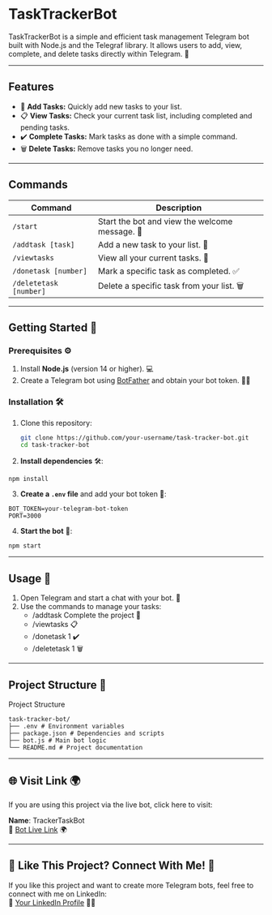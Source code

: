 # TaskTrackerBot

TaskTrackerBot is a simple and efficient task management Telegram bot built with Node.js and the Telegraf library. It allows users to add, view, complete, and delete tasks directly within Telegram. 📱

---

## Features

- 📝 **Add Tasks:** Quickly add new tasks to your list.
- 📋 **View Tasks:** Check your current task list, including completed and pending tasks.
- ✔️ **Complete Tasks:** Mark tasks as done with a simple command.
- 🗑 **Delete Tasks:** Remove tasks you no longer need.

---

## Commands

| Command                | Description                                 |
| ---------------------- | ------------------------------------------- |
| `/start`               | Start the bot and view the welcome message. 🌟 |
| `/addtask [task]`      | Add a new task to your list. 📝             |
| `/viewtasks`           | View all your current tasks. 👀            |
| `/donetask [number]`   | Mark a specific task as completed. ✅       |
| `/deletetask [number]` | Delete a specific task from your list. 🗑️  |

---

## Getting Started 🚀

### Prerequisites ⚙️

1. Install **Node.js** (version 14 or higher). 💻
2. Create a Telegram bot using [BotFather](https://t.me/botfather) and obtain your bot token. 🧑‍💻

### Installation 🛠️

1. Clone this repository:

   ```bash
   git clone https://github.com/your-username/task-tracker-bot.git
   cd task-tracker-bot
   ```

2. **Install dependencies** 🛠️:
```
npm install
```

3. **Create a `.env` file** and add your bot token 🔑:

```
BOT_TOKEN=your-telegram-bot-token
PORT=3000
```

4. **Start the bot** 🚀:

```
npm start
```

---

## Usage 📲

1. Open Telegram and start a chat with your bot. 💬
2. Use the commands to manage your tasks:
   - /addtask Complete the project 📝
   - /viewtasks 📋
   - /donetask 1 ✔️
   - /deletetask 1 🗑️

   
---

## Project Structure 📂
Project Structure

```
task-tracker-bot/
├── .env # Environment variables
├── package.json # Dependencies and scripts
├── bot.js # Main bot logic
└── README.md # Project documentation

```
---

## 🌐 Visit Link 🌍  
If you are using this project via the live bot, click here to visit:

**Name**: TrackerTaskBot  
🤖 [Bot Live Link](https://web.telegram.org/k/#@TrackerTaskBot) 🌍

---

## 🤝 Like This Project? Connect With Me! 🌟  
If you like this project and want to create more Telegram bots, feel free to connect with me on LinkedIn:  
🔗 [Your LinkedIn Profile](https://www.linkedin.com/in/sohitmishra/) 💼✨